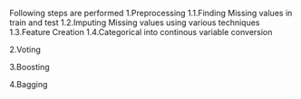 Following steps are performed 
1.Preprocessing 
  1.1.Finding Missing values in train and test
  1.2.Imputing Missing values using various techniques
  1.3.Feature Creation 
  1.4.Categorical into continous variable conversion 

2.Voting

3.Boosting

4.Bagging
